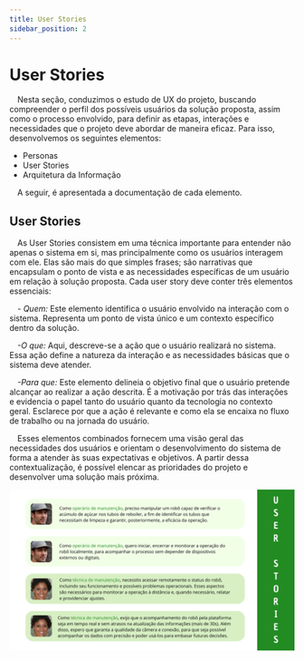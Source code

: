 ```yaml
---
title: User Stories
sidebar_position: 2
---
```


# User Stories

&emsp;Nesta seção, conduzimos o estudo de UX do projeto, buscando compreender o perfil dos possíveis usuários da solução proposta, assim como o processo envolvido, para definir as etapas, interações e necessidades que o projeto deve abordar de maneira eficaz. Para isso, desenvolvemos os seguintes elementos:

- Personas
- User Stories
- Arquitetura da Informação

&emsp;A seguir, é apresentada a documentação de cada elemento.

## User Stories
&emsp;As User Stories consistem em uma técnica importante para entender não apenas o sistema em si, mas principalmente como os usuários interagem com ele. Elas são mais do que simples frases; são narrativas que encapsulam o ponto de vista e as necessidades específicas de um usuário em relação à solução proposta. Cada user story deve conter três elementos essenciais:

&emsp;*- Quem:* Este elemento identifica o usuário envolvido na interação com o sistema. Representa um ponto de vista único e um contexto específico dentro da solução.

&emsp;*-O que:* Aqui, descreve-se a ação que o usuário realizará no sistema. Essa ação define a natureza da interação e as necessidades básicas que o sistema deve atender. 

&emsp;*-Para que:* Este elemento delineia o objetivo final que o usuário pretende alcançar ao realizar a ação descrita. É a motivação por trás das interações e evidencia o papel tanto do usuário quanto da tecnologia no contexto geral. Esclarece por que a ação é relevante e como ela se encaixa no fluxo de trabalho ou na jornada do usuário.

&emsp;Esses elementos combinados fornecem uma visão geral das necessidades dos usuários e orientam o desenvolvimento do sistema de forma a atender às suas expectativas e objetivos. A partir dessa contextualização, é possível elencar as prioridades do projeto e desenvolver uma solução mais próxima.

![User Stories](../../../../static/img/sprint1/user_stories.png)




